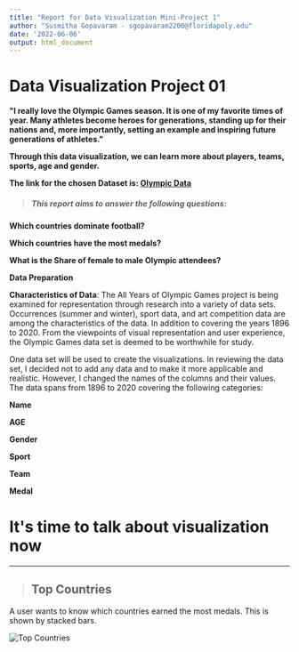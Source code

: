 ```yaml
---
title: "Report for Data Visualization Mini-Project 1"
author: "Susmitha Gopavaram - sgopavaram2200@floridapoly.edu"
date: '2022-06-06'
output: html_document
---
```


# Data Visualization Project 01

**"I really love the Olympic Games season. It is one of my favorite times of year. Many athletes become heroes for generations, standing up for their nations and, more importantly, setting an example and inspiring future generations of athletes."**

**Through this data visualization, we can learn more about players, teams, sports, age and gender.**

**The link for the chosen Dataset is:
[Olympic Data ](https://github.com/susmithareddy-1996/dataviz_final_project/blob/main/data/Olympic%20Dataset.csv)**

> ##### **This report aims to answer the following questions**:

**Which countries dominate football?**

**Which countries have the most medals?** 

**What is the Share of female to male Olympic attendees?**

**Data Preparation**

**Characteristics of Data**: The All Years of Olympic Games project is being examined for representation through research into a variety of data sets. Occurrences (summer and winter), sport data, and art competition data are among the characteristics of the data. In addition to covering the years 1896 to 2020. From the viewpoints of visual representation and user experience, the Olympic Games data set is deemed to be worthwhile for study.

One data set will be used to create the visualizations. In reviewing the data set, I decided not to add any data and to make it more applicable and realistic. However, I changed the names of the columns and their values. The data spans from 1896 to 2020 covering the following categories:

**Name**

**AGE**

**Gender**

**Sport**

**Team**

**Medal**

# It's time to talk about visualization now

------------------------

>## **Top Countries**

A user wants to know which countries earned the most medals. This is shown by stacked bars. 

![Top Countries](https://github.com/susmithareddy-1996/dataviz_final_project/blob/main/figures/top%2010%20countries.jpg)
